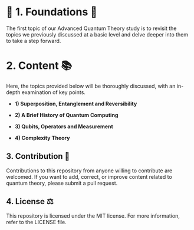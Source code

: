 # 🌌 1. Foundations 🚀

The first topic of our Advanced Quantum Theory study is to revisit the topics we previously discussed at a basic level and delve deeper into them to take a step forward.

# 2. Content 📚

Here, the topics provided below will be thoroughly discussed, with an in-depth examination of key points.

- **1) Superposition, Entanglement and Reversibility**
  
- **2) A Brief History of Quantum Computing**

- **3) Qubits, Operators and Measurement**

- **4) Complexity Theory**
  

## 3. Contribution 🤝
Contributions to this repository from anyone willing to contribute are welcomed. If you want to add, correct, or improve content related to quantum theory, please submit a pull request.

## 4. License ⚖️
This repository is licensed under the MIT license. For more information, refer to the LICENSE file.
